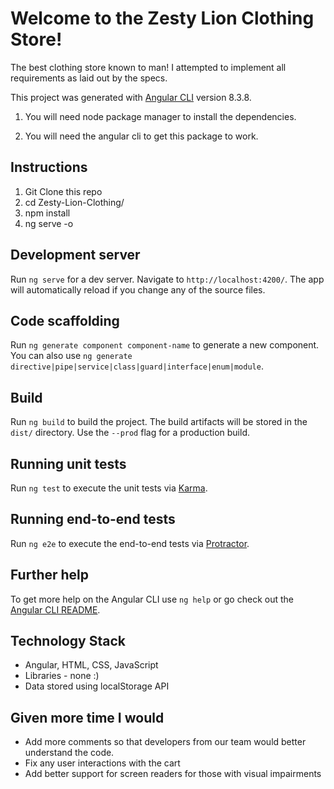 # Welcome to the Zesty Lion Clothing Store!

The best clothing store known to man! I attempted to implement all requirements as laid out by the specs.

This project was generated with [Angular CLI](https://github.com/angular/angular-cli) version 8.3.8.

1. You will need node package manager to install the dependencies.

2. You will need the angular cli to get this package to work.


## Instructions

1. Git Clone this repo
2. cd Zesty-Lion-Clothing/
3. npm install
4. ng serve -o

## Development server

Run `ng serve` for a dev server. Navigate to `http://localhost:4200/`. The app will automatically reload if you change any of the source files.

## Code scaffolding

Run `ng generate component component-name` to generate a new component. You can also use `ng generate directive|pipe|service|class|guard|interface|enum|module`.

## Build

Run `ng build` to build the project. The build artifacts will be stored in the `dist/` directory. Use the `--prod` flag for a production build.

## Running unit tests

Run `ng test` to execute the unit tests via [Karma](https://karma-runner.github.io).

## Running end-to-end tests

Run `ng e2e` to execute the end-to-end tests via [Protractor](http://www.protractortest.org/).

## Further help

To get more help on the Angular CLI use `ng help` or go check out the [Angular CLI README](https://github.com/angular/angular-cli/blob/master/README.md).

## Technology Stack

* Angular, HTML, CSS, JavaScript
* Libraries - none :) 
* Data stored using localStorage API

## Given more time I would

* Add more comments so that developers from our team would better understand the code.
* Fix any user interactions with the cart
* Add better support for screen readers for those with visual impairments

